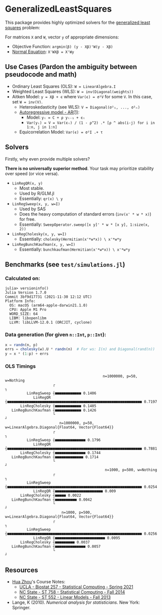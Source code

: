 # GeneralizedLeastSquares

This package provides highly optimized solvers for the [generalized least squares](https://en.wikipedia.org/wiki/Generalized_least_squares) problem:

For matrices `X` and `W`, vector `y` of appropriate dimensions:

- Objective Function: `argmin(β) (y - Xβ)'W(y - Xβ)`
- [Normal Equation](https://mathworld.wolfram.com/NormalEquation.html): `X'WXβ = X'Wy`

## Use Cases (Pardon the ambiguity between pseudocode and math)

- Ordinary Least Squares (OLS): `W = LinearAlgebra.I`
- Weighted Least Squares (WLS): `W = inv(Diagonal(weights))`
- Aitken Model: `y = Xβ + ϵ` where `Var(ϵ) = σ²V` for some `V`.  In this case, set `W = inv(V)`.
    - Heteroskedasticity (see WLS): `V = Diagonal(σ²₁, ..., σ²ₙ)`
    - [Autoregressive model - AR(1)](https://en.wikipedia.org/wiki/Autoregressive_model):
        - Model: `yₜ = C + ρ yₜ₋₁ + ϵₜ`
        - `Var(yₜ) = V = Var(ϵₜ) / (1 - ρ^2) .* [ρ ^ abs(i-j) for i in 1:n, j in 1:n]`
    - Equicorrelation Model: `Var(ϵ) = σ²I .+ τ`


## Solvers

Firstly, why even provide multiple solvers?

**There is no universally superior method**.  Your task may prioritize stability over speed (or vice versa).

- `LinRegQR(x, y)`
   - Most stable.
   - Used by R/GLM.jl
   - Essentially: `qr(x) \ y `
- `LinRegSweep(x, y, w=I)`
   - Used by SAS
   - Does the heavy computation of standard errors (`inv(x' * w * x)`) for free.
   - Essentially: `SweepOperator.sweep([x y]' * w * [x y], 1:size(x, 2))`
- `LinRegCholesky(x, y, w=I)`
   - Essentially: `cholesky(Hermitian(x'*w*x)) \ x'*w*y`
- `LinRegBunchKaufman(x, y, w=I)`
   - Essentially: `bunchkaufman(Hermitian(x'*w*x)) \ x'*w*y`

## Benchmarks (see `test/simulations.jl`)

### Calculated on:
```
julia> versioninfo()
Julia Version 1.7.0
Commit 3bf9d17731 (2021-11-30 12:12 UTC)
Platform Info:
  OS: macOS (arm64-apple-darwin21.1.0)
  CPU: Apple M1 Pro
  WORD_SIZE: 64
  LIBM: libopenlibm
  LLVM: libLLVM-12.0.1 (ORCJIT, cyclone)
```

### Data generation (for given `n::Int`, `p::Int`):

```julia
x = randn(n, p)
errs = cholesky(w).U * randn(n)  # For ws: I(n) and Diagonal(rand(n))
y = x * (1:p) + errs
```

### OLS Timings

```
                                             n=1000000, p=50, w=Nothing
                      ┌                                                                      ┐
          LinRegSweep ┤■■■■■■■■■■■■ 0.1406
             LinRegQR ┤■■■■■■■■■■■■■■■■■■■■■■■■■■■■■■■■■■■■■■■■■■■■■■■■■■■■■■■■■■■■■■ 0.7197
       LinRegCholesky ┤■■■■■■■■■■■■ 0.1405
   LinRegBunchKaufman ┤■■■■■■■■■■■■ 0.1426
                      └                                                                      ┘
                         n=1000000, p=50, w=LinearAlgebra.Diagonal{Float64, Vector{Float64}}
                      ┌                                                                      ┐
          LinRegSweep ┤■■■■■■■■■■■■■■ 0.1796
             LinRegQR ┤■■■■■■■■■■■■■■■■■■■■■■■■■■■■■■■■■■■■■■■■■■■■■■■■■■■■■■■■■■■■■■ 0.7881
       LinRegCholesky ┤■■■■■■■■■■■■■■ 0.1744
   LinRegBunchKaufman ┤■■■■■■■■■■■■■ 0.1714
                      └                                                                      ┘
                                              n=1000, p=500, w=Nothing
                      ┌                                                                      ┐
          LinRegSweep ┤■■■■■■■■■■■■■■■■■■■■■■■■■■■■■■■■■■■■■■■■■■■■■■■■■■■■■■■■■■■■■■ 0.0254
             LinRegQR ┤■■■■■■■■■■■■■■■■■■■■■■ 0.009
       LinRegCholesky ┤■■■■■ 0.0022
   LinRegBunchKaufman ┤■■■■■■■■■■ 0.0042
                      └                                                                      ┘
                          n=1000, p=500, w=LinearAlgebra.Diagonal{Float64, Vector{Float64}}
                      ┌                                                                      ┐
          LinRegSweep ┤■■■■■■■■■■■■■■■■■■■■■■■■■■■■■■■■■■■■■■■■■■■■■■■■■■■■■■■■■■■■■■ 0.0256
             LinRegQR ┤■■■■■■■■■■■■■■■■■■■■■■■ 0.0095
       LinRegCholesky ┤■■■■■■■■■ 0.0037
   LinRegBunchKaufman ┤■■■■■■■■■■■■■■ 0.0057
                      └                                                                      ┘
```

## Resources

- [Hua Zhou](http://hua-zhou.github.io)'s Course Notes:
   - [UCLA - Biostat 257 - Statistical Computing - Spring 2021](https://ucla-biostat-257-2021spring.github.io/syllabus/syllabus.html)
   - [NC State - ST 758 - Statistical Computing - Fall 2014](http://hua-zhou.github.io/teaching/st758-2014fall/schedule.html)
   - [NC State - ST 552 - Linear Models - Fall 2013](http://hua-zhou.github.io/teaching/st552-2013fall/schedule.html)
- Lange, K (2010). *Numerical analysis for statisticians*. New York: Springer.
